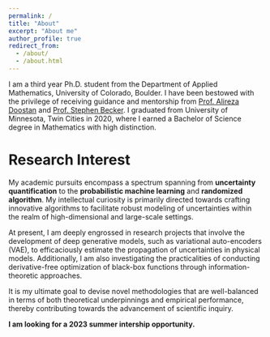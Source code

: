 ```yaml
---
permalink: /
title: "About"
excerpt: "About me"
author_profile: true
redirect_from: 
  - /about/
  - /about.html
---
```


I am a third year Ph.D. student from the Department of Applied Mathematics, University of Colorado, Boulder.
I have been bestowed with the privilege of receiving guidance and mentorship from [Prof. Alireza Doostan](https://www.colorado.edu/aerospace/alireza-doostan) and [Prof. Stephen Becker](https://amath.colorado.edu/faculty/becker/). 
I graduated from University of Minnesota, Twin Cities in 2020, where I earned a Bachelor of Science degree in Mathematics with high distinction.

Research Interest
======
My academic pursuits encompass a spectrum spanning from **uncertainty quantification** to the **probabilistic machine learning** and **randomized algorithm**. 
My intellectual curiosity is primarily directed towards crafting innovative algorithms to facilitate robust modeling of uncertainties within the realm of high-dimensional and large-scale settings.

At present, I am deeply engrossed in research projects that involve the development of deep generative models, such as variational auto-encoders (VAE), to efficaciously estimate the propagation of uncertainties in physical models. 
Additionally, I am also investigating the practicalities of conducting derivative-free optimization of black-box functions through information-theoretic approaches.

It is my ultimate goal to devise novel methodologies that are well-balanced in terms of both theoretical underpinnings and empirical performance, thereby contributing towards the advancement of scientific inquiry.

**I am looking for a 2023 summer intership opportunity.**
